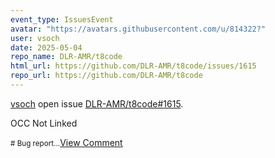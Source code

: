```yaml
---
event_type: IssuesEvent
avatar: "https://avatars.githubusercontent.com/u/814322?"
user: vsoch
date: 2025-05-04
repo_name: DLR-AMR/t8code
html_url: https://github.com/DLR-AMR/t8code/issues/1615
repo_url: https://github.com/DLR-AMR/t8code
---
```


<a href='https://github.com/vsoch' target='_blank'>vsoch</a> open issue <a href='https://github.com/DLR-AMR/t8code/issues/1615' target='_blank'>DLR-AMR/t8code#1615</a>.

<p>OCC Not Linked</p><small># Bug report...</small><a href='https://github.com/DLR-AMR/t8code/issues/1615' target='_blank'>View Comment</a>